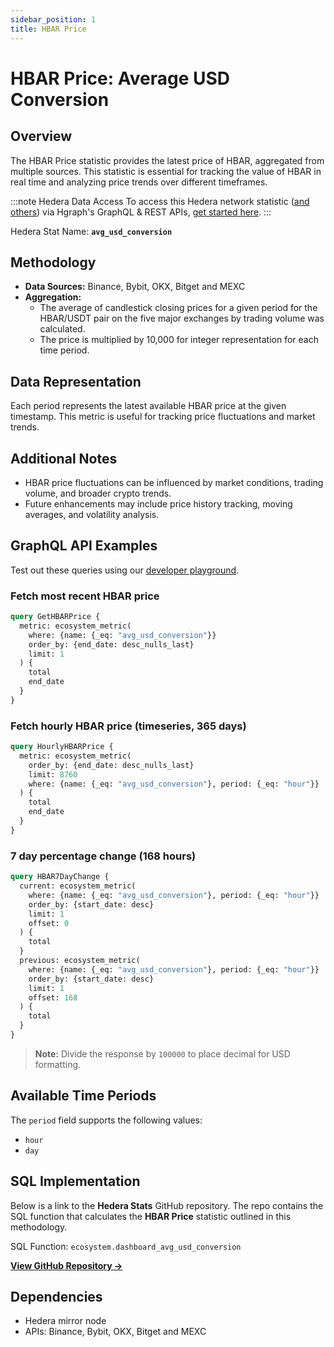 ```yaml
---
sidebar_position: 1
title: HBAR Price
---
```


# HBAR Price: Average USD Conversion

## Overview
The HBAR Price statistic provides the latest price of HBAR, aggregated from multiple sources. This statistic is essential for tracking the value of HBAR in real time and analyzing price trends over different timeframes.

:::note Hedera Data Access
To access this Hedera network statistic ([and others](/category/hedera-stats/)) via Hgraph's GraphQL & REST APIs, [get started here](https://www.hgraph.com/hedera).
:::

Hedera Stat Name: **`avg_usd_conversion`**

## Methodology
- **Data Sources:** Binance, Bybit, OKX, Bitget and MEXC
- **Aggregation:**
  - The average of candlestick closing prices for a given period for the HBAR/USDT pair on the five major exchanges by trading volume was calculated.
  - The price is multiplied by 10,000 for integer representation for each time period.

## Data Representation
Each period represents the latest available HBAR price at the given timestamp. This metric is useful for tracking price fluctuations and market trends.

## Additional Notes
- HBAR price fluctuations can be influenced by market conditions, trading volume, and broader crypto trends.
- Future enhancements may include price history tracking, moving averages, and volatility analysis.

## GraphQL API Examples

Test out these queries using our [developer playground](https://dashboard.hgraph.com).

### Fetch most recent HBAR price

```graphql
query GetHBARPrice {
  metric: ecosystem_metric(
    where: {name: {_eq: "avg_usd_conversion"}}
    order_by: {end_date: desc_nulls_last}
    limit: 1
  ) {
    total
    end_date
  }
}
```

### Fetch hourly HBAR price (timeseries, 365 days)

```graphql
query HourlyHBARPrice {
  metric: ecosystem_metric(
    order_by: {end_date: desc_nulls_last}
    limit: 8760
    where: {name: {_eq: "avg_usd_conversion"}, period: {_eq: "hour"}}
  ) {
    total
    end_date
  }
}
```

### 7 day percentage change (168 hours)

```graphql
query HBAR7DayChange {
  current: ecosystem_metric(
    where: {name: {_eq: "avg_usd_conversion"}, period: {_eq: "hour"}}
    order_by: {start_date: desc}
    limit: 1
    offset: 0
  ) {
    total
  }
  previous: ecosystem_metric(
    where: {name: {_eq: "avg_usd_conversion"}, period: {_eq: "hour"}}
    order_by: {start_date: desc}
    limit: 1
    offset: 168
  ) {
    total
  }
}
```

> **Note:** Divide the response by `100000` to place decimal for USD formatting.

## Available Time Periods

The `period` field supports the following values:

- `hour`
- `day`

## SQL Implementation

Below is a link to the **Hedera Stats** GitHub repository. The repo contains the SQL function that calculates the **HBAR Price** statistic outlined in this methodology.

SQL Function: `ecosystem.dashboard_avg_usd_conversion`

**[View GitHub Repository →](https://github.com/hgraph-io/hedera-stats)**

## Dependencies
* Hedera mirror node
* APIs: Binance, Bybit, OKX, Bitget and MEXC